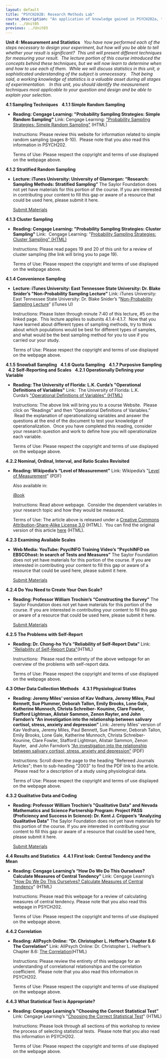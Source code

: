 ```yaml
---
layout: default
title: "PSYCH202B: Research Methods Lab"
course_description: "An application of knowledge gained in PSYCH202a, through creation, editing, evaluation, and review of experiments."
next: ../Unit05
previous: ../Unit03
---
```

**Unit 4: Measurement and Statistics** <span id="4"></span> 
*You have now performed each of the steps necessary to design your
experiment, but how will you be able to tell whether your result is
significant?  This unit will present different techniques for measuring
your result.  The lecture portion of this course introduced the concepts
behind these techniques, but we will now learn to determine when and how
to use each of them.  While we will discuss statistics in this unit, a
sophisticated understanding of the subject is unnecessary.   That being
said, a working knowledge of statistics is a valuable asset during all
stages of experimentation.   In this unit, you should identify the
measurement techniques most applicable to your question and design and
be able to explain your selection.*

**4.1 Sampling Techniques** <span id="4.1"></span> 
**4.1.1 Simple Random Sampling** <span id="4.1.1"></span> 
-   **Reading: Cengage Learning: "Probability Sampling Strategies:
    Simple Random Sampling"**
    Link: Cengage Learning: ["Probability Sampling Strategies: Simple
    Random
    Sampling"](http://www.wadsworth.com/psychology_d/templates/student_resources/workshops/res_methd/sampling/sampling_08.html)
    (HTML)  
      
     Instructions: Please review this website for information related to
    simple random sampling (pages 8-10).  Please note that you also read
    this information in PSYCH202.  
      
     Terms of Use: Please respect the copyright and terms of use
    displayed on the webpage above.

**4.1.2 Stratified Random Sampling** <span id="4.1.2"></span> 
-   **Lecture: iTunes University: University of Glamorgan: “Research:
    Sampling Methods: Stratified Sampling”**
    The Saylor Foundation does not yet have materials for this portion
    of the course. If you are interested in contributing your content to
    fill this gap or aware of a resource that could be used here, please
    submit it here.

    [Submit Materials](/contribute/)

**4.1.3 Cluster Sampling** <span id="4.1.3"></span> 
-   **Reading: Cengage Learning: "Probability Sampling Strategies:
    Cluster Sampling"**
    Link:  Cengage Learning: "[Probability Sampling Strategies: Cluster
    Sampling"
    (HTML)](http://www.wadsworth.com/psychology_d/templates/student_resources/workshops/res_methd/sampling/sampling_19.html)  
      
     Instructions: Please read pages 19 and 20 of this unit for a review
    of cluster sampling (the link will bring you to page 19).  
      
     Terms of Use: Please respect the copyright and terms of use
    displayed on the webpage above.

**4.1.4 Convenience Sampling** <span id="4.1.4"></span> 
-   **Lecture: iTunes University: East Tennessee State University: Dr.
    Blake Snider’s "Non-Probability Sampling Lecture”**
    Link: iTunes University: East Tennessee State University: Dr. Blake
    Snider’s "[Non-Probability Sampling
    Lecture](http://itunes.apple.com/us/podcast/non-probability-sampling/id384931206?i=85221080)”
    (iTunes U)  
      
     Instructions: Please listen through minute 7:40 of this lecture,
    \#5 on the linked page.  This lecture applies to subunits
    4.1.4-4.1.7.  Now that you have learned about different types of
    sampling methods, try to think about which populations would be best
    for different types of samples, and what would be the best sampling
    method for you to use if you carried our your study.  
      
     Terms of Use: Please respect the copyright and terms of use
    displayed on the webpage above.

**4.1.5 Snowball Sampling** <span id="4.1.5"></span> 
**4.1.6 Quota Sampling** <span id="4.1.6"></span> 
**4.1.7 Purposive Sampling** <span id="4.1.7"></span> 
**4.2 Self-Reporting and Scales** <span id="4.2"></span> 
**4.2.1 Operationally Defining your Variable** <span id="4.2.1"></span> 
-   **Reading: The University of Florida: L.K. Curda’s "Operational
    Definitions of Variables"**
    Link:  The University of Florida: L.K. Curda’s ["Operational
    Definitions of Variables"
    (HTML)](http://uwf.edu/pcl/research/edf6481/index.htm)  
      
     Instructions: The above link will bring you to a course Website.
     Please click on “Readings” and then “Operational Definitions of
    Variables.”  Read the explanation of operationalizing variables and
    answer the questions at the end of the document to test your
    knowledge of operationalization.  Once you have completed this
    reading, consider your research question and work to define how you
    will operationalize each variable.  
      
     Terms of Use: Please respect the copyright and terms of use
    displayed on the webpage above.

**4.2.2 Nominal, Ordinal, Interval, and Ratio Scales Revisited** <span
id="4.2.2"></span> 
-   **Reading: Wikipedia’s “Level of Measurement”**
    Link: Wikipedia’s "[Level of
    Measurement](https://resources.saylor.org/wwwresources/archived/site/wp-content/uploads/2011/08/PSYCH202B-4.2.2-Level-of-measurement.pdf)" (PDF)  
      
     Also available in:  

    [iBook](https://resources.saylor.org/wwwresources/archived/site/wp-content/uploads/2011/08/PSYCH202B-4.2.2-Level-of-measurement-Author.epub)  
      
     Instructions: Read above webpage.  Consider the dependent variables
    in your research topic and how they would be measured.  
      
     Terms of Use: The article above is released under a [Creative
    Commons Attribution-Share-Alike License
    3.0](http://creativecommons.org/licenses/by-sa/3.0/) (HTML).  You
    can find the original version of this article
    [here](http://en.wikipedia.org/wiki/Level_of_measurement) (HTML).

**4.2.3 Examining Available Scales** <span id="4.2.3"></span> 
-   **Web Media: YouTube: PsycINFO Training Video’s “PsychINFO on
    EBSCOhost: In search of Tests and Measures”**
    The Saylor Foundation does not yet have materials for this portion
    of the course. If you are interested in contributing your content to
    fill this gap or aware of a resource that could be used here, please
    submit it here.

    [Submit Materials](/contribute/)

**4.2.4 Do You Need to Create Your Own Scale?** <span
id="4.2.4"></span> 
-   **Reading: Professor William Trochim’s “Constructing the Survey”**
    The Saylor Foundation does not yet have materials for this portion
    of the course. If you are interested in contributing your content to
    fill this gap or aware of a resource that could be used here, please
    submit it here.

    [Submit Materials](/contribute/)

**4.2.5 The Problems with Self-Report** <span id="4.2.5"></span> 
-   **Reading: Dr. Chong-ho Yu’s “Reliability of Self-Report Data”**
    Link: ["Reliability of Self-Report
    Data"](http://www.creative-wisdom.com/teaching/WBI/memory.shtml)(HTML)  
      
     Instructions:  Please read the entirety of the above webpage for an
    overview of the problems with self-report data.  
      
     Terms of Use: Please respect the copyright and terms of use
    displayed on the webpage above.

**4.3 Other Data Collection Methods** <span id="4.3"></span> 
**4.3.1 Physiological States** <span id="4.3.1"></span> 
-   **Reading: Jeremy Miles’ version of Kav Vedhara, Jeremy Miles, Paul
    Bennett, Sue Plummer, Deborah Tallon, Emily Brooks, Lone Gale,
    Katherine Munnoch, Christa Schreiber- Kounine, Clare Fowler,
    Stafford Lightman, Alistair Sammon, Zenon Rayter, and John Farndon’s
    “An investigation into the relationship between salivary cortisol,
    stress, anxiety and depression”**
    Link: Jeremy Miles’ version of Kav Vedhara, Jeremy Miles, Paul
    Bennett, Sue Plummer, Deborah Tallon, Emily Brooks, Lone Gale,
    Katherine Munnoch, Christa Schreiber- Kounine, Clare Fowler,
    Stafford Lightman, Alistair Sammon, Zenon Rayter,  and John
    Farndon’s [“An investigation into the relationship between salivary
    cortisol, stress, anxiety and
    depression”](http://www.jeremymiles.co.uk/mestuff/publications.html) (PDF)  
      
     Instructions: Scroll down the page to the heading "Refereed
    Journals Articles"; then to sub-heading "2003" to find the PDF link
    to the article.  Please read for a description of a study using
    physiological data.  
      
     Terms of Use: Please respect the copyright and terms of use
    displayed on the webpage above.

**4.3.2 Qualitative Data and Coding** <span id="4.3.2"></span> 
-   **Reading: Professor William Trochim’s "Qualitative Data" and Nevada
    Mathematics and Science Partnership Program: Project PASS
    (Proficiency and Success in Science): Dr. Kent J. Crippen’s
    “Analyzing Qualitative Data”**
    The Saylor Foundation does not yet have materials for this portion
    of the course. If you are interested in contributing your content to
    fill this gap or aware of a resource that could be used here, please
    submit it here.

    [Submit Materials](/contribute/)

**4.4 Results and Statistics** <span id="4.4"></span> 
**4.4.1 First look: Central Tendency and the Mean** <span
id="4.4.1"></span> 
-   **Reading: Cengage Learning’s “How Do We Do This Ourselves?
    Calculate Measures of Central Tendency”**
    Link: Cengage Learning’s "[How Do We Do This Ourselves? Calculate
    Measures of Central
    Tendency](http://www.wadsworth.com/psychology_d/templates/student_resources/workshops/stat_workshp/cent_tendcy/cent_tendcy_11.html)" (HTML)  
      
     Instructions: Please read this webpage for a review of calculating
    measures of central tendency. Please note that you also read this
    webpage in PSYCH202.  
      
     Terms of Use: Please respect the copyright and terms of use
    displayed on the webpage above.

**4.4.2 Correlation** <span id="4.4.2"></span> 
-   **Reading: AllPsych Online: “Dr. Christopher L. Heffner’s Chapter
    8.6: The Correlation”**
    Link: AllPsych Online: Dr. Christopher L. Heffner’s Chapter 8.6:
    [The
    Correlation](http://allpsych.com/researchmethods/correlation.html)(HTML)  
      
     Instructions: Please review the entirety of this webpage for an
    understanding of correlational relationships and the correlation
    coefficient.  Please note that you also read this information in
    PSYCH202.  
      
     Terms of Use: Please respect the copyright and terms of use
    displayed on the webpage above.

**4.4.3 What Statistical Test is Appropriate?** <span
id="4.4.3"></span> 
-   **Reading: Cengage Learning’s "Choosing the Correct Statistical
    Test”**
    Link: Cengage Learning’s "[Choosing the Correct Statistical
    Test](http://www.wadsworth.com/psychology_d/templates/student_resources/workshops/stat_workshp/chose_stat/chose_stat_01.html)" (HTML)  
      
     Instructions: Please look through all sections of this workshop to
    review the process of selecting statistical tests.  Please note that
    you also read this information in PSYCH202.  
      
     Terms of Use: Please respect the copyright and terms of use
    displayed on the webpage above.


